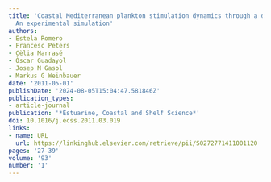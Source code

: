 ```yaml
---
title: 'Coastal Mediterranean plankton stimulation dynamics through a dust storm event:
  An experimental simulation'
authors:
- Estela Romero
- Francesc Peters
- Cèlia Marrasé
- Òscar Guadayol
- Josep M Gasol
- Markus G Weinbauer
date: '2011-05-01'
publishDate: '2024-08-05T15:04:47.581846Z'
publication_types:
- article-journal
publication: '*Estuarine, Coastal and Shelf Science*'
doi: 10.1016/j.ecss.2011.03.019
links:
- name: URL
  url: https://linkinghub.elsevier.com/retrieve/pii/S0272771411001120
pages: '27-39'
volume: '93'
number: '1'
---
```

